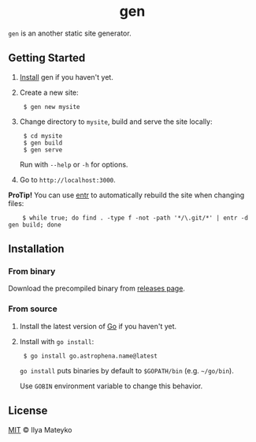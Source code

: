 <div align="center">
  <h1>gen</h1>
</div>

`gen` is an another static site generator.

## Getting Started

1. [Install](#installation) gen if you haven't yet.

2. Create a new site:

        $ gen new mysite

3. Change directory to `mysite`, build and serve the site locally:

        $ cd mysite
        $ gen build
        $ gen serve

    Run with `--help` or `-h` for options.

4. Go to `http://localhost:3000`.

**ProTip!** You can use [entr] to automatically rebuild the site when changing files:

        $ while true; do find . -type f -not -path '*/\.git/*' | entr -d gen build; done

## Installation

### From binary

Download the precompiled binary from [releases page].

### From source

1. Install the latest version of [Go] if you haven't yet.

2. Install with `go install`:

        $ go install go.astrophena.name@latest

   `go install` puts binaries by default to `$GOPATH/bin` (e.g.
   `~/go/bin`).

   Use `GOBIN` environment variable to change this behavior.

## License

[MIT] © Ilya Mateyko

[entr]: http://eradman.com/entrproject/
[releases page]: https://github.com/astrophena/gen/releases
[Go]: https://golang.org/dl
[MIT]: LICENSE.md
